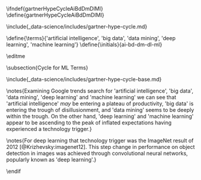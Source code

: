 \ifndef{gartnerHypeCycleAiBdDmDlMl}
\define{gartnerHypeCycleAiBdDmDlMl}

\include{_data-science/includes/gartner-hype-cycle.md}

\define{\terms}{'artificial intelligence', 'big data', 'data mining', 'deep learning', 'machine learning'}
\define{\initials}{ai-bd-dm-dl-ml}

\editme

\subsection{Cycle for ML Terms}

\include{_data-science/includes/gartner-hype-cycle-base.md}


\notes{Examining Google trends search for 'artificial intelligence', 'big data', 'data mining', 'deep learning' and 'machine learning' we can see that 'artificial intelligence' *may* be entering a plateau of productivity, 'big data' is entering the trough of disillusionment, and 'data mining' seems to be deeply within the trough. On the other hand, 'deep learning' and 'machine learning' appear to be ascending to the peak of inflated expectations having experienced a technology trigger.}

\notes{For deep learning that technology trigger was the ImageNet result of 2012 [@Krizhevsky:imagenet12]. This step change in performance on object detection in images was achieved through convolutional neural networks, popularly known as 'deep learning'.}

\endif
